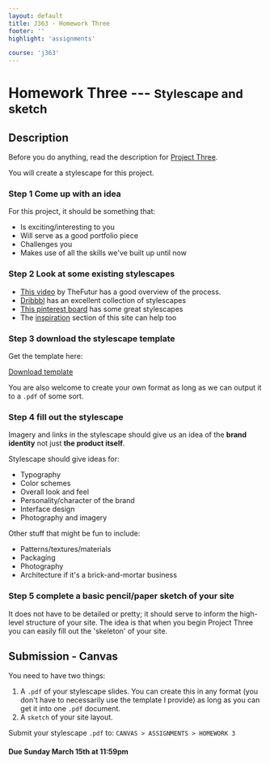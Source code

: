 ```yaml
---
layout: default
title: J363 - Homework Three
footer: ''
highlight: 'assignments'

course: 'j363'
---
```

# Homework Three --- <small>Stylescape and sketch</small>
## Description
Before you do anything, read the description for [Project Three](p3.html).

You will create a stylescape for this project.

### Step 1 Come up with an idea
For this project, it should be something that:
 * Is exciting/interesting to you
 * Will serve as a good portfolio piece
 * Challenges you
 * Makes use of all the skills we've built up until now

### Step 2 Look at some existing stylescapes
 * [This video](https://www.youtube.com/watch?v=lGmPCutgI2o) by TheFutur has a good overview of the process.
 * [Dribbbl](https://dribbble.com/tags/stylescape) has an excellent collection of stylescapes
 * [This pinterest board](https://www.pinterest.com/jerfink/stylescapes/) has some great stylescapes
 * The [inspiration](../inspiration.html) section of this site can help too

### Step 3 download the stylescape template
<div class="card-block">
  <p class="card-text">Get the template here:</p>
  <a href="hw3-lastname-firstname.pptx" class="btn btn-primary text-white" target="_blank">Download template</a>
</div>

You are also welcome to create your own format as long as we can output it to a `.pdf` of some sort.

### Step 4 fill out the stylescape
 Imagery and links in the stylescape should give us an idea of the __brand identity__ not just __the product itself__. 
 
Stylescape should give ideas for:
 * Typography
 * Color schemes
 * Overall look and feel
 * Personality/character of the brand
 * Interface design
 * Photography and imagery
 
Other stuff that might be fun to include:
 * Patterns/textures/materials
 * Packaging
 * Photography
 * Architecture if it's a brick-and-mortar business


### Step 5 complete a basic pencil/paper sketch of your site
It does not have to be detailed or pretty; it should serve to inform the high-level structure of your site. The idea is that when you begin Project Three you can easily fill out the 'skeleton' of your site.

## Submission - Canvas
You need to have two things:

1. A `.pdf` of your stylescape slides. You can create this in any format (you don't have to necessarily use the template I provide) as long as you can get it into one `.pdf` document.
2. A `sketch` of your site layout. 

Submit your stylescape `.pdf` to: `CANVAS > ASSIGNMENTS > HOMEWORK 3`

#### **Due Sunday March 15th at 11:59pm**